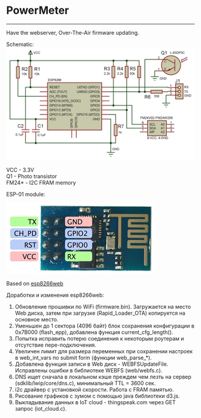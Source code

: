 # PowerMeter
---

Have the webserver, Over-The-Air firmware updating.

Schematic: 
![SCH](https://github.com/vad7/PowerMeter/blob/master/PowerMeter.jpg)

VCC - 3.3V<br> 
Q1 - Photo transistor<br> 
FM24* - I2C FRAM memory<br> 

ESP-01 module: 

![alt tag](https://github.com/vad7/PowerMeter/blob/master/esp-01.jpg)


Based on [esp8266web](https://github.com/pvvx/esp8266web.git)

Доработки и изменения esp8266web:

1. Обновление прошивки по WiFi (firmware.bin). Загружается на место Web диска, затем при загрузке (Rapid_Loader_OTA) копируется на основное место. 
2. Уменьшен до 1 сектора (4096 байт) блок сохранения конфигурации в 0x7B000 (flash_epp), добавлена функция current_cfg_length().  
3. Попытка исправить потерю соединения к некоторым роутерам и отсутствие пере-подключения.
4. Увеличен лимит для размера переменных при сохранении настроек в web_int_vars по submit form (функции web_parse_*).
5. Добавлена функция записи в Web диск - WEBFSUpdateFile. Исправлены ошибки в библиотеке WEBFS (web/webfs.c).   
6. DNS ищет сначала в локальном кэше преждем чем лезть на сервер (sdklib/lwip/core/dns.c), минимальный TTL = 3600 сек.  
7. i2c драйвер с установкой скорости. Работа с FRAM памятью.  	
8. Рисование графиков с зумом с помощью java библиотеки d3.js. 
9. Выкладывание данных в IoT cloud - thingspeak.com через GET запрос (iot_cloud.с).
